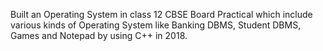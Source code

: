 Built an Operating System in class 12 CBSE Board Practical which include various kinds of Operating System like Banking DBMS, Student DBMS, Games and Notepad by using C++ in 2018.
